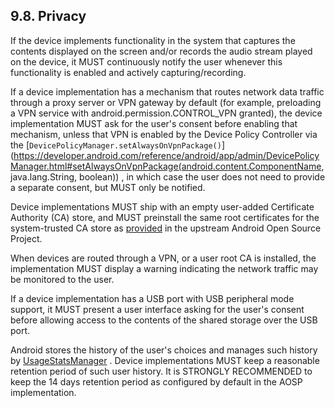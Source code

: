 ## 9.8\. Privacy

If the device implements functionality in the system that captures the contents
displayed on the screen and/or records the audio stream played on the device,
it MUST continuously notify the user whenever this functionality is enabled and
actively capturing/recording.

If a device implementation has a mechanism that routes network data traffic
through a proxy server or VPN gateway by default (for example, preloading a VPN
service with android.permission.CONTROL_VPN granted), the device implementation
MUST ask for the user's consent before enabling that mechanism, unless that
VPN is enabled by the Device Policy Controller via the
[`DevicePolicyManager.setAlwaysOnVpnPackage()`](https://developer.android.com/reference/android/app/admin/DevicePolicyManager.html#setAlwaysOnVpnPackage(android.content.ComponentName, java.lang.String, boolean))
, in which case the user does not need to provide a separate consent, but MUST
only be notified.

Device implementations MUST ship with an empty user-added Certificate Authority
(CA) store, and MUST preinstall the same root certificates for the system-trusted
CA store as [provided](https://source.android.com/security/overview/app-security.html#certificate-authorities)
in the upstream Android Open Source Project.

When devices are routed through a VPN, or a user root CA is installed, the
implementation MUST display a warning indicating the network traffic may be
monitored to the user.

If a device implementation has a USB port with USB peripheral mode support, it
MUST present a user interface asking for the user's consent before allowing
access to the contents of the shared storage over the USB port.

Android stores the history of the user's choices and manages such history by
[UsageStatsManager](https://developer.android.com/reference/android/app/usage/UsageStatsManager.html)
. Device implementations MUST keep a reasonable retention period of such user
history. It is STRONGLY RECOMMENDED to keep the 14 days retention period as
configured by default in the AOSP implementation.
